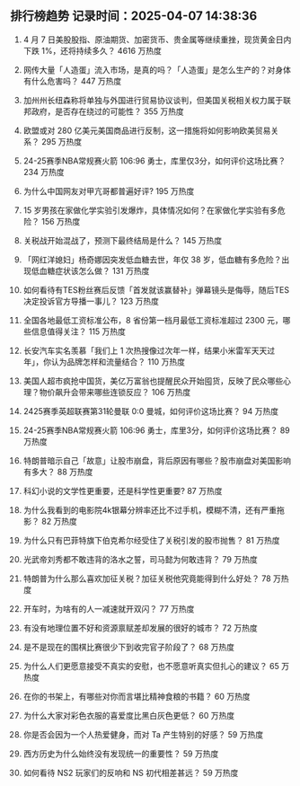 
## 排行榜趋势 记录时间：2025-04-07 14:38:36
  
  1. 4 月 7 日美股股指、原油期货、加密货币、贵金属等继续重挫，现货黄金日内下跌 1%，还将持续多久？ 4616 万热度
    
  2. 网传大量「人造蛋」流入市场，是真的吗？「人造蛋」是怎么生产的？对身体有什么危害吗？ 447 万热度
    
  3. 加州州长纽森称将单独与外国进行贸易协议谈判，但美国关税相关权力属于联邦政府，是否存在绕过的可能性？ 355 万热度
    
  4. 欧盟或对 280 亿美元美国商品进行反制，这一措施将如何影响欧美贸易关系？ 295 万热度
    
  5. 24-25赛季NBA常规赛火箭 106:96 勇士，库里仅3分，如何评价这场比赛？ 234 万热度
    
  6. 为什么中国网友对甲亢哥都普遍好评? 195 万热度
    
  7. 15 岁男孩在家做化学实验引发爆炸，具体情况如何？在家做化学实验有多危险？ 156 万热度
    
  8. 关税战开始混战了，预测下最终结局是什么？ 145 万热度
    
  9. 「网红洋媳妇」杨奇娜因突发低血糖去世，年仅 38 岁，低血糖有多危险？出现低血糖症状该怎么做？ 131 万热度
    
  10. 如何看待有TES粉丝赛后反馈「首发就该赢替补」弹幕镜头是侮辱，随后TES决定投诉官方导播一事儿？ 123 万热度
    
  11. 全国各地最低工资标准公布，8 省份第一档月最低工资标准超过 2300 元，哪些信息值得关注？ 115 万热度
    
  12. 长安汽车实名羡慕「我们上 1 次热搜像过次年一样，结果小米雷军天天过年」，你认为品牌怎样和流量结合？ 110 万热度
    
  13. 美国人超市疯抢中国货，美亿万富翁也提醒民众开始囤货，反映了民众哪些心理？物价飙升会带来哪些连锁反应？ 106 万热度
    
  14. 2425赛季英超联赛第31轮曼联 0:0 曼城，如何评价这场比赛？ 94 万热度
    
  15. 24-25赛季NBA常规赛火箭 106:96 勇士，库里3分，如何评价这场比赛？ 89 万热度
    
  16. 特朗普暗示自己「故意」让股市崩盘，背后原因有哪些？股市崩盘对美国影响有多大？ 88 万热度
    
  17. 科幻小说的文学性更重要，还是科学性更重要? 87 万热度
    
  18. 为什么我看到的电影院4k银幕分辨率还比不过手机，模糊不清，还有严重拖影？ 82 万热度
    
  19. 为什么只有巴菲特旗下伯克希尔经受住了关税引发的股市抛售？ 81 万热度
    
  20. 光武帝刘秀都不敢违背的洛水之誓，司马懿为何敢违背？ 79 万热度
    
  21. 特朗普为什么那么喜欢加征关税？加征关税他究竟能得到什么好处？ 78 万热度
    
  22. 开车时，为啥有的人一减速就开双闪？ 77 万热度
    
  23. 有没有地理位置不好和资源禀赋差却发展的很好的城市？ 72 万热度
    
  24. 是不是现在的围棋比赛很少下到收完官子阶段了？ 68 万热度
    
  25. 为什么人们更愿意接受不真实的安慰，也不愿意听真实但扎心的建议？ 65 万热度
    
  26. 在你的书架上，有哪些对你而言堪比精神食粮的书籍？ 60 万热度
    
  27. 为什么大家对彩色衣服的喜爱度比黑白灰色更低？ 60 万热度
    
  28. 你是否会因为一个人热爱健身，而对 Ta 产生特别的好感？ 59 万热度
    
  29. 西方历史为什么始终没有发现统一的重要性？ 59 万热度
    
  30. 如何看待 NS2 玩家们的反响和 NS 初代相差甚远？ 59 万热度
    